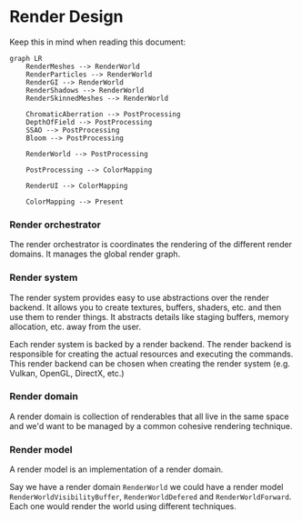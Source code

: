 # Render Design

Keep this in mind when reading this document:

```mermaid
graph LR
	RenderMeshes --> RenderWorld
	RenderParticles --> RenderWorld
	RenderGI --> RenderWorld
	RenderShadows --> RenderWorld
	RenderSkinnedMeshes --> RenderWorld

	ChromaticAberration --> PostProcessing
	DepthOfField --> PostProcessing
	SSAO --> PostProcessing
	Bloom --> PostProcessing

	RenderWorld --> PostProcessing

	PostProcessing --> ColorMapping

	RenderUI --> ColorMapping

	ColorMapping --> Present
```

### Render orchestrator
The render orchestrator is coordinates the rendering of the different render domains.
It manages the global render graph.

### Render system
The render system provides easy to use abstractions over the render backend.
It allows you to create textures, buffers, shaders, etc. and then use them to render things.
It abstracts details like staging buffers, memory allocation, etc. away from the user.

Each render system is backed by a render backend. The render backend is responsible for creating the actual resources and executing the commands.
This render backend can be chosen when creating the render system (e.g. Vulkan, OpenGL, DirectX, etc.)

### Render domain
A render domain is collection of renderables that all live in the same space and we'd want to be managed by a common cohesive rendering technique.

### Render model
A render model is an implementation of a render domain.

Say we have a render domain `RenderWorld` we could have a render model `RenderWorldVisibilityBuffer`, `RenderWorldDefered` and `RenderWorldForward`.
Each one would render the world using different techniques.
